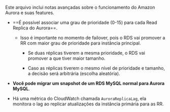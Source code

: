 Este arquivo inclui notas avançadas sobre o funcionamento do Amazon Aurora e suas features.

- ==É possível associar uma grau de prioridade (0-15) para cada Read Replica do Aurora==.
	
	- Isso é importante no momento de failover, pois o RDS vai promover a RR com maior grau de prioridade para instância principal.

		- Se duas réplicas tiverem a mesma prioridade, o RDS vai promover a que tiver maior tamanho.
	
		- Caso as réplicas tiverem o mesmo nível de prioridade e tamanho, a decisão será arbitrária (escolha aleatória).

- **Você pode migrar um snapshot de um RDS MySQL normal para Aurora MySQL**.

- Há uma métrica do CloudWatch chamada `AuroraReplicaLag`, ela monitora o lag ao replicar atualizações da instância primária para as RR.
